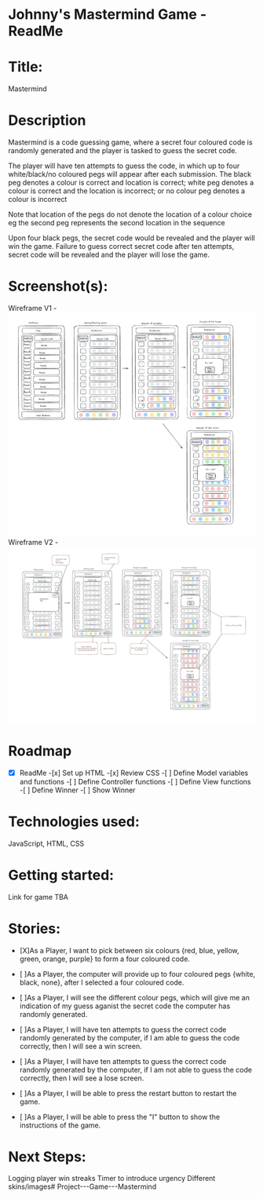 # Johnny's Mastermind Game - ReadMe

# Title:

Mastermind

# Description

Mastermind is a code guessing game, where a secret four coloured code is randomly generated and the player is tasked to guess the secret code.

The player will have ten attempts to guess the code, in which up to four white/black/no coloured pegs will appear after each submission.
The black peg denotes a colour is correct and location is correct;
white peg denotes a colour is correct and the location is incorrect;
or
no colour peg denotes a colour is incorrect

Note that location of the pegs do not denote the location of a colour choice eg the second peg represents the second location in the sequence

Upon four black pegs, the secret code would be revealed and the player will win the game.
Failure to guess correct secret code after ten attempts, secret code will be revealed and the player will lose the game.

# Screenshot(s):

Wireframe V1 - ![alt text](<Images/Wireframe V1.png>)
Wireframe V2 - ![alt text](<Images/Wireframe V2.png>)

# Roadmap

-[x] ReadMe -[x] Set up HTML -[x] Review CSS -[ ] Define Model variables and functions -[ ] Define Controller functions -[ ] Define View functions -[ ] Define Winner -[ ] Show Winner

# Technologies used:

JavaScript, HTML, CSS

# Getting started:

Link for game TBA

# Stories:

- [X]As a Player, I want to pick between six colours {red, blue, yellow, green, orange, purple} to form a four coloured code.

- [ ]As a Player, the computer will provide up to four coloured pegs {white, black, none}, after I selected a four coloured code.

- [ ]As a Player, I will see the different colour pegs, which will give me an indication of my guess aganist the secret code the computer has randomly generated.

- [ ]As a Player, I will have ten attempts to guess the correct code randomly generated by the computer, if I am able to guess the code correctly, then I will see a win screen.

- [ ]As a Player, I will have ten attempts to guess the correct code randomly generated by the computer, if I am not able to guess the code correctly, then I will see a lose screen.

- [ ]As a Player, I will be able to press the restart button to restart the game.

- [ ]As a Player, I will be able to press the "I" button to show the instructions of the game.

# Next Steps:

Logging player win streaks
Timer to introduce urgency
Different skins/images# Project---Game---Mastermind
